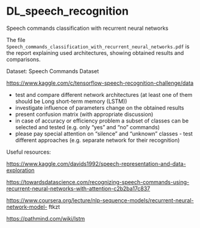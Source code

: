 # DL_speech_recognition

Speech commands classification with recurrent neural networks

The file `Speech_commands_classification_with_recurrent_neural_networks.pdf` is the report explaining used architectures, showing obtained results and comparisons.


Dataset: Speech Commands Dataset

https://www.kaggle.com/c/tensorflow-speech-recognition-challenge/data



 - test and compare different network architectures (at least one of them should be Long short-term memory (LSTM))
 - investigate influence of parameters change on the obtained results
 - present confusion matrix (with appropriate discussion)
 - in case of accuracy or efficiency problem a subset of classes can be selected and tested (e.g. only “yes” and “no” commands)
 - please pay special attention on “silence” and “unknown” classes - test different approaches (e.g. separate network for their recognition)





Useful resources:

https://www.kaggle.com/davids1992/speech-representation-and-data-exploration

https://towardsdatascience.com/recognizing-speech-commands-using-recurrent-neural-networks-with-attention-c2b2ba17c837

https://www.coursera.org/lecture/nlp-sequence-models/recurrent-neural-network-model- ftkzt

https://pathmind.com/wiki/lstm
 
